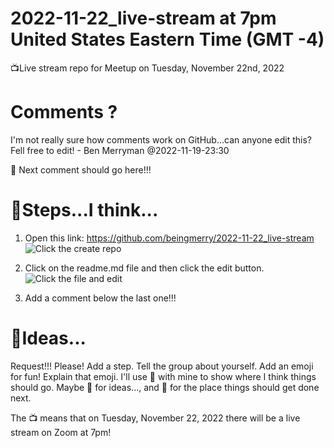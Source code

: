 # 2022-11-22_live-stream at 7pm United States Eastern Time (GMT -4)
📺Live stream repo for Meetup on Tuesday, November 22nd, 2022
# Comments ?
I'm not really sure how comments work on GitHub...can anyone edit this?  Fell free to edit! - Ben Merryman @2022-11-19-23:30

🚩 Next comment should go here!!!

# 🎯Steps...I think...
1. Open this link: https://github.com/beingmerry/2022-11-22_live-stream
![Click the create repo](https://github.com/beingmerry/2022-11-22_live-stream/blob/main/Screenshot%202022-11-19%20232617.png)

2. Click on the readme.md file and then click the edit button.
![Click the file and edit](https://github.com/beingmerry/2022-11-22_live-stream/blob/main/Screenshot%202022-11-19%20233206.png)

3. Add a comment below the last one!!! 


# 🧪Ideas...
Request!!! Please! Add a step. Tell the group about yourself.  Add an emoji for fun! Explain that emoji. I'll use 🎯 with mine to show where I think things should go. Maybe 🧪 for ideas..., and 🚩 for the place things should get done next.

The 📺 means that on Tuesday, November 22, 2022 there will be a live stream on Zoom at 7pm!
